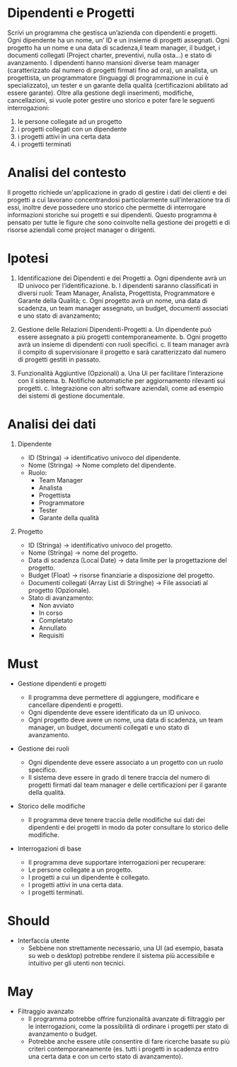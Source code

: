 # Dipendenti e Progetti
Scrivi un programma che gestisca un’azienda con dipendenti e progetti. Ogni dipendente ha un nome, un’ ID e un insieme di progetti assegnati. Ogni progetto ha un nome e una data di scadenza,il team manager, il budget, i documenti collegati (Project charter, preventivi, nulla osta…) e stato di avanzamento. I dipendenti hanno mansioni diverse team manager (caratterizzato dal numero di progetti firmati fino ad ora), un analista, un progettista, un programmatore (linguaggi di programmazione in cui è specializzato), un tester e un garante della qualità (certificazioni abilitato ad essere garante).
Oltre alla gestione degli inserimenti, modifiche, cancellazioni, si vuole poter gestire uno storico e poter fare le seguenti interrogazioni:
1. le persone collegate ad un progetto
2. i progetti collegati con un dipendente
3. i progetti attivi in una certa data
4. i progetti terminati

# Analisi del contesto
Il progetto richiede un'applicazione in grado di gestire i dati dei clienti e dei progetti a cui lavorano concentrandosi particolarmente sull’interazione tra di essi, inoltre deve possedere uno storico che permette di interrogare informazioni storiche sui progetti e sui dipendenti. Questo programma è pensato per tutte le figure che sono coinvolte nella gestione dei progetti e di risorse aziendali come project manager o dirigenti.

# Ipotesi
1. Identificazione dei Dipendenti e dei Progetti
    a. Ogni dipendente avrà un ID univoco per l’identificazione.
    b. I dipendenti saranno classificati in diversi ruoli: Team Manager, Analista, Progettista, Programmatore e Garante della Qualità;
    c. Ogni progetto avrà un nome, una data di scadenza, un team manager assegnato, un budget, documenti associati e uno stato di avanzamento;

2. Gestione delle Relazioni Dipendenti-Progetti
    a. Un dipendente può essere assegnato a più progetti contemporaneamente.
    b. Ogni progetto avrà un insieme di dipendenti con ruoli specifici.
    c. Il team manager avrà il compito di supervisionare il progetto e sarà caratterizzato dal numero di progetti gestiti in passato.

3. Funzionalità Aggiuntive (Opzionali)
    a. Una Ui per facilitare l’interazione con il sistema.
    b. Notifiche automatiche per aggiornamento rilevanti sui progetti.
    c. Integrazione con altri software aziendali, come ad esempio dei sistemi di gestione documentale.

# Analisi dei dati
1. Dipendente
    - ID (Stringa) → identificativo univoco del dipendente.
    - Nome (Stringa) → Nome completo del dipendente.
    - Ruolo:
        - Team Manager
        - Analista
        - Progettista
        - Programmatore
        - Tester
        - Garante della qualità

2. Progetto
    - ID (Stringa) → identificativo univoco del progetto.
    - Nome (Stringa) → nome del progetto.
    - Data di scadenza (Local Date) → data limite per la progettazione del progetto.
    - Budget (Float) → risorse finanziarie a disposizione del progetto.
    - Documenti collegati (Array List di Stringhe) → File associati al progetto (Opzionale).
    - Stato di avanzamento:
        - Non avviato
        - In corso
        - Completato
        - Annullato
        - Requisiti

# Must
- Gestione dipendenti e progetti
    - Il programma deve permettere di aggiungere, modificare e cancellare dipendenti e progetti.
    - Ogni dipendente deve essere identificato da un ID univoco.
    - Ogni progetto deve avere un nome, una data di scadenza, un team manager, un budget, documenti collegati e uno stato di avanzamento.

- Gestione dei ruoli
    - Ogni dipendente deve essere associato a un progetto con un ruolo specifico.
    - Il sistema deve essere in grado di tenere traccia del numero di progetti firmati dal team manager e delle certificazioni per il garante della qualità.

- Storico delle modifiche
    - Il programma deve tenere traccia delle modifiche sui dati dei dipendenti e dei progetti in modo da poter consultare lo storico delle modifiche.

- Interrogazioni di base
    - Il programma deve supportare interrogazioni per recuperare:
    - Le persone collegate a un progetto.
    - I progetti a cui un dipendente è collegato.
    - I progetti attivi in una certa data.
    - I progetti terminati.

# Should
- Interfaccia utente
    - Sebbene non strettamente necessario, una UI (ad esempio, basata su web o desktop) potrebbe rendere il sistema più accessibile e intuitivo per gli utenti non tecnici.

# May
- Filtraggio avanzato
    - Il programma potrebbe offrire funzionalità avanzate di filtraggio per le interrogazioni, come la possibilità di ordinare i progetti per stato di avanzamento o budget.
    - Potrebbe anche essere utile consentire di fare ricerche basate su più criteri contemporaneamente (es. tutti i progetti in scadenza entro una certa data e con un certo stato di avanzamento).
